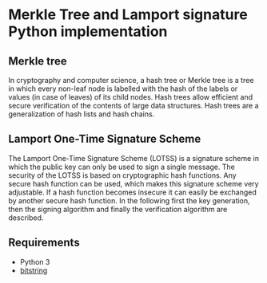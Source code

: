 # Merkle Tree and Lamport signature Python implementation

## Merkle tree
In cryptography and computer science, a hash tree or Merkle tree is a tree in which every non-leaf node is labelled with the hash of the labels or values (in case of leaves) of its child nodes. Hash trees allow efficient and secure verification of the contents of large data structures. Hash trees are a generalization of hash lists and hash chains.

## Lamport One-Time Signature Scheme
The Lamport One-Time Signature Scheme (LOTSS) is a signature scheme in which the public key can only be used to sign a single message. The security of the LOTSS is based on cryptographic hash functions. Any secure hash function can be used, which makes this signature scheme very adjustable. If a hash function becomes insecure it can easily be exchanged by another secure hash function. In the following first the key generation, then the signing algorithm and finally the verification algorithm are described.

## Requirements
- Python 3
- [bitstring](https://pypi.python.org/pypi/bitstring/3.1.5)
